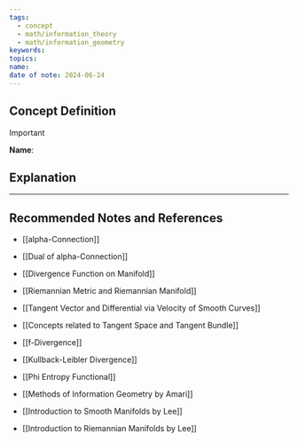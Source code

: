 ```yaml
---
tags:
  - concept
  - math/information_theory
  - math/information_geometry
keywords: 
topics: 
name: 
date of note: 2024-06-24
---
```


## Concept Definition

>[!important]
>**Name**: 



## Explanation





-----------
##  Recommended Notes and References



- [[alpha-Connection]]
- [[Dual of alpha-Connection]]
- [[Divergence Function on Manifold]]


- [[Riemannian Metric and Riemannian Manifold]]

- [[Tangent Vector and Differential via Velocity of Smooth Curves]]
- [[Concepts related to Tangent Space and Tangent Bundle]]


- [[f-Divergence]]
- [[Kullback-Leibler Divergence]]
- [[Phi Entropy Functional]]



- [[Methods of Information Geometry by Amari]]
- [[Introduction to Smooth Manifolds by Lee]]
- [[Introduction to Riemannian Manifolds by Lee]]
